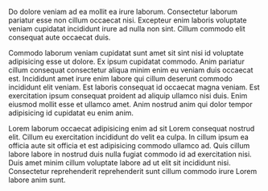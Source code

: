 Do dolore veniam ad ea mollit ea irure laborum. Consectetur laborum pariatur esse non cillum occaecat nisi. Excepteur enim laboris voluptate veniam cupidatat incididunt irure ad nulla non sint. Cillum commodo elit consequat aute occaecat duis.

Commodo laborum veniam cupidatat sunt amet sit sint nisi id voluptate adipisicing esse ut dolore. Ex ipsum cupidatat commodo. Anim pariatur cillum consequat consectetur aliqua minim enim eu veniam duis occaecat est. Incididunt amet irure enim labore qui cillum deserunt commodo incididunt elit veniam. Est laboris consequat id occaecat magna veniam. Est exercitation ipsum consequat proident ad aliquip ullamco nisi duis. Enim eiusmod mollit esse et ullamco amet. Anim nostrud anim qui dolor tempor adipisicing id cupidatat eu enim anim.

Lorem laborum occaecat adipisicing enim ad sit Lorem consequat nostrud elit. Cillum eu exercitation incididunt do velit ea culpa. In cillum ipsum ea officia aute sit officia et est adipisicing commodo ullamco ad. Quis cillum labore labore in nostrud duis nulla fugiat commodo id ad exercitation nisi. Duis amet minim cillum voluptate labore ad ut elit sit incididunt nisi. Consectetur reprehenderit reprehenderit sunt cillum commodo irure Lorem labore anim sunt.
